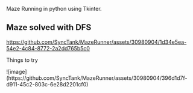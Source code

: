Maze Running in python using Tkinter. 


<h2>Maze solved with DFS</h2>

https://github.com/SyncTank/MazeRunner/assets/30980904/1d34e5ea-54e2-4c84-8772-2a2dd765b5c0

<p> Things to try </p>
  ![image](https://github.com/SyncTank/MazeRunner/assets/30980904/396d1d7f-d911-45c2-803c-6e28d2201cf0)

